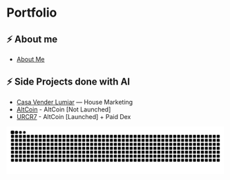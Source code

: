 # Portfolio

## ⚡ About me
- [About Me](https://pastebin.com/zaYd6pg9)


## ⚡ Side Projects done with AI
- [Casa Vender Lumiar](https://github.com/jp864/casa-vender-lumiar) — House Marketing
- [AltCoin](https://github.com/jp864/altcoin) - AltCoin [Not Launched]
- [URCR7](https://github.com/jp864/x1w1s1z) - AltCoin [Launched] + Paid Dex
  
![snake gif](https://github.com/jp864/jp864/blob/output/github-snake-dark.svg)
